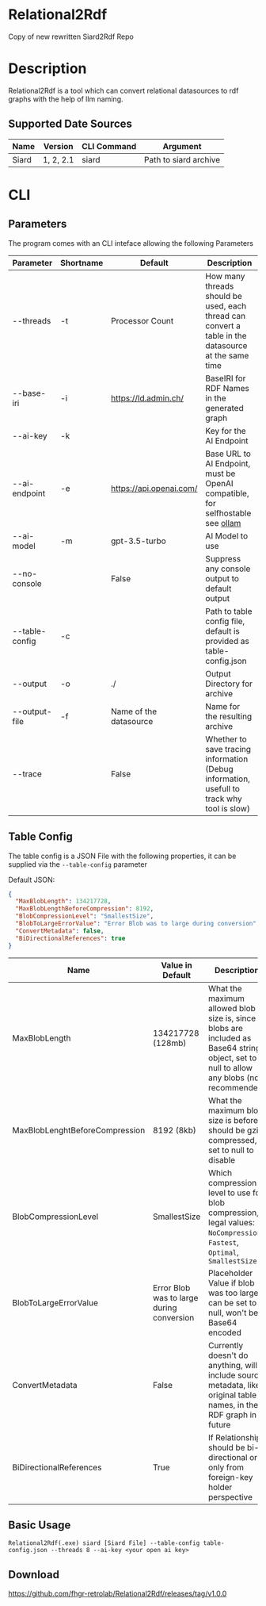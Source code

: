 # Relational2Rdf
Copy of new rewritten Siard2Rdf Repo

# Description
Relational2Rdf is a tool which can convert relational datasources to rdf graphs with the help of llm naming.

## Supported Date Sources
| Name  | Version   | CLI Command | Argument              |
|-------|-----------|-------------|-----------------------|
| Siard | 1, 2, 2.1 | siard       | Path to siard archive |

# CLI

## Parameters
The program comes with an CLI inteface allowing the following Parameters


| Parameter      | Shortname | Default                 | Description                                                                                                        |
|----------------|-----------|-------------------------|--------------------------------------------------------------------------------------------------------------------|
| --threads      | -t        | Processor Count         | How many threads should be used, each thread can convert a table in the datasource at the same time                |
| --base-iri     | -i        | https://ld.admin.ch/    | BaseIRI for RDF Names in the generated graph                                                                       |
| --ai-key       | -k        |                         | Key for the AI Endpoint                                                                                            |
| --ai-endpoint  | -e        | https://api.openai.com/ | Base URL to AI Endpoint, must be OpenAI compatible, for selfhostable see [ollam](https://github.com/ollama/ollama) |
| --ai-model     | -m        | gpt-3.5-turbo           | AI Model to use                                                                                                    |
| --no-console   |           | False                   | Suppress any console output to default output                                                                      |
| --table-config | -c        |                         | Path to table config file, default is provided as table-config.json                                                |
| --output       | -o        | ./                      | Output Directory for archive                                                                                       |
| --output-file  | -f        | Name of the datasource  | Name for the resulting archive                                                                                     |
| --trace        |           | False                   | Whether to save tracing information (Debug information, usefull to track why tool is slow)                         |

## Table Config

The table config is a JSON File with the following properties, it can be supplied via the `--table-config` parameter

Default JSON:
```json
{
  "MaxBlobLength": 134217728,
  "MaxBlobLengthBeforeCompression": 8192,
  "BlobCompressionLevel": "SmallestSize",
  "BlobToLargeErrorValue": "Error Blob was to large during conversion",
  "ConvertMetadata": false,
  "BiDirectionalReferences": true
}
```

| Name                           | Value in Default                          | Description                                                                                                                               |
|--------------------------------|-------------------------------------------|-------------------------------------------------------------------------------------------------------------------------------------------|
| MaxBlobLength                  | 134217728 (128mb)                         | What the maximum allowed blob size is, since blobs are included as Base64 string object, set to null to allow any blobs (not recommended) |
| MaxBlobLenghtBeforeCompression | 8192 (8kb)                                | What the maximum blob size is before it should be gzip compressed, set to null to disable                                                 |
| BlobCompressionLevel           | SmallestSize                              | Which compression level to use for blob compression, legal values: `NoCompression`, `Fastest`, `Optimal`, `SmallestSize`                  |
| BlobToLargeErrorValue          | Error Blob was to large during conversion | Placeholder Value if blob was too large, can be set to null, won't be Base64 encoded                                                      |
| ConvertMetadata                | False                                     | Currently doesn't do anything, will include source metadata, like original table names, in the RDF graph in future                        |
| BiDirectionalReferences        | True                                      | If Relationships should be bi-directional or only from foreign-key holder perspective                                                     |

## Basic Usage
`Relational2Rdf(.exe) siard [Siard File] --table-config table-config.json --threads 8 --ai-key <your open ai key>`

## Download
https://github.com/fhgr-retrolab/Relational2Rdf/releases/tag/v1.0.0
